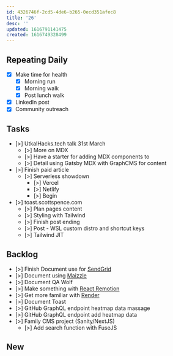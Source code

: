 ```yaml
---
id: 4326746f-2cd5-4de6-b265-0ecd351afec8
title: '26'
desc: ''
updated: 1616791141475
created: 1616749328499
---
```


## Repeating Daily

- [x] Make time for health
  - [x] Morning run
  - [x] Morning walk
  - [x] Post lunch walk
- [x] LinkedIn post
- [x] Community outreach

## Tasks

- [>] UtkalHacks.tech talk 31st March
  - [>] More on MDX
  - [>] Have a starter for adding MDX components to
  - [>] Detail using Gatsby MDX with GraphCMS for content
- [>] Finish paid article
  - [>] Serverless showdown
    - [>] Vercel
    - [>] Netlify
    - [>] Begin
- [>] toast.scottspence.com
  - [>] Plan pages content
  - [>] Styling with Tailwind
  - [>] Finish post ending
  - [>] Post - WSL custom distro and shortcut keys
  - [>] Tailwind JIT

## Backlog

- [>] Finish Document use for [SendGrid]
- [>] Document using [Maizzle]
- [>] Document QA Wolf
- [>] Make something with [React Remotion]
- [>] Get more familiar with [Render]
- [>] Document Toast
- [>] GitHub GraphQL endpoint heatmap data massage
- [>] GitHub GraphQL endpoint add heatmap data
- [>] Family CMS project (Sanity/NextJS)
  - [>] Add search function with FuseJS

## New

<!-- Links -->

[react remotion]:
  https://twitter.com/JNYBGR/status/1358824089960542208
[maizzle]: https://maizzle.com/
[sendgrid]: https://app.sendgrid.com
[render]: https://render.com/
